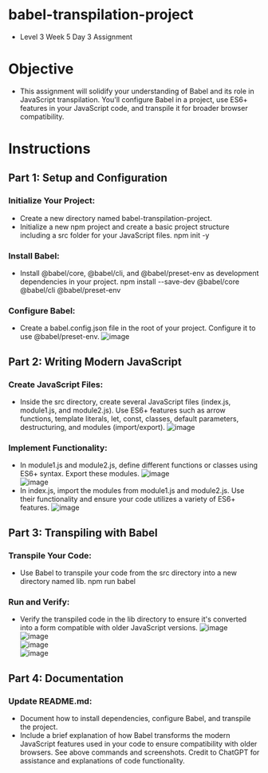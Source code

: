 # babel-transpilation-project
- Level 3 Week 5 Day 3 Assignment
  
# Objective  
- This assignment will solidify your understanding of Babel and its role in JavaScript transpilation. You'll configure Babel in a project, use ES6+ features in your JavaScript code, and transpile it for broader browser compatibility.
  
# Instructions  
## Part 1: Setup and Configuration  
### Initialize Your Project:  
  
- Create a new directory named babel-transpilation-project.
- Initialize a new npm project and create a basic project structure including a src folder for your JavaScript files.
npm init -y  
  
### Install Babel:  
  
- Install @babel/core, @babel/cli, and @babel/preset-env as development dependencies in your project.
npm install --save-dev @babel/core @babel/cli @babel/preset-env  
  
### Configure Babel:  
  
- Create a babel.config.json file in the root of your project. Configure it to use @babel/preset-env.
![image](https://github.com/rja87sd/babel-transpilation-project/assets/145504216/cf1534c1-9581-4e8d-9315-4b7b25126ea6)  
  
## Part 2: Writing Modern JavaScript  
### Create JavaScript Files:  
  
- Inside the src directory, create several JavaScript files (index.js, module1.js, and module2.js). Use ES6+ features such as arrow functions, template literals, let, const, classes, default parameters, destructuring, and modules (import/export).
![image](https://github.com/rja87sd/babel-transpilation-project/assets/145504216/a204a14c-93b5-4726-8b22-40eb87372e4b)  
  
### Implement Functionality:  
  
- In module1.js and module2.js, define different functions or classes using ES6+ syntax. Export these modules.
![image](https://github.com/rja87sd/babel-transpilation-project/assets/145504216/54f5e00a-e8ed-4ce5-8949-0701837fc495)  
![image](https://github.com/rja87sd/babel-transpilation-project/assets/145504216/575d2919-d542-4d09-b770-6c1844f72684)  
- In index.js, import the modules from module1.js and module2.js. Use their functionality and ensure your code utilizes a variety of ES6+ features.
![image](https://github.com/rja87sd/babel-transpilation-project/assets/145504216/4e283d1e-6dc9-49f4-867d-61209abe3294)  
  
## Part 3: Transpiling with Babel  
### Transpile Your Code:  
  
- Use Babel to transpile your code from the src directory into a new directory named lib.
npm run babel
  
### Run and Verify:  
  
- Verify the transpiled code in the lib directory to ensure it's converted into a form compatible with older JavaScript versions.
![image](https://github.com/rja87sd/babel-transpilation-project/assets/145504216/f01c3405-7d4b-496c-abf5-c138c2b11cfb)  
![image](https://github.com/rja87sd/babel-transpilation-project/assets/145504216/a27dfd40-eb7d-4135-a010-1884ea2e274d)  
![image](https://github.com/rja87sd/babel-transpilation-project/assets/145504216/a44d224f-b4d3-470d-b2f3-148cd9f76eba)  
![image](https://github.com/rja87sd/babel-transpilation-project/assets/145504216/190a6998-b7a9-426e-a7fc-953096ad5a6c)  
    
## Part 4: Documentation  
### Update README.md:  
- Document how to install dependencies, configure Babel, and transpile the project.
- Include a brief explanation of how Babel transforms the modern JavaScript features used in your code to ensure compatibility with older browsers.
See above commands and screenshots.  Credit to ChatGPT for assistance and explanations of code functionality.
  
